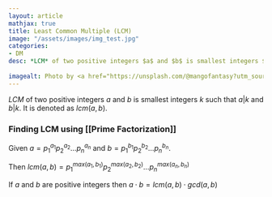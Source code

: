 ```yaml
---
layout: article
mathjax: true
title: Least Common Multiple (LCM)
image: "/assets/images/img_test.jpg"
categories:
- DM
desc: *LCM* of two positive integers $a$ and $b$ is smallest integers $k$ such that $a | k$ and $b | k$. It is denoted as $lcm(a, b)$.
 
imagealt: Photo by <a href="https://unsplash.com/@mangofantasy?utm_source=unsplash&utm_medium=referral&utm_content=creditCopyText">Tim Johnson</a> on <a href="https://unsplash.com/s/photos/logic?utm_source=unsplash&utm_medium=referral&utm_content=creditCopyText">Unsplash</a>
---
```

*LCM* of two positive integers $a$ and $b$ is smallest integers $k$ such that $a | k$ and $b | k$. It is denoted as $lcm(a, b)$.

### Finding LCM using [[Prime Factorization]]

Given $a = p_1^{a_1}p_2^{a_2} \dots p_n^{a_n}$ and $b = p_1^{b_1}p_2^{b_2} \dots p_n^{b_n}$.

Then $lcm(a, b) = p_1^{max(a_1, b_1)}p_2^{max(a_2, b_2)} \dots p_n^{max(a_n, b_n)}$

If $a$ and $b$ are positive integers then $a \cdot b = lcm(a, b) \cdot gcd(a, b)$